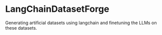 # LangChainDatasetForge
Generating artificial datasets using langchain and finetuning the LLMs on these datasets.
